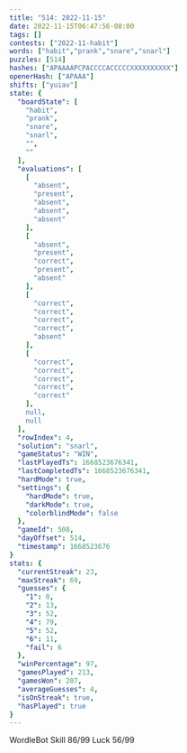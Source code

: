 ```yaml
---
title: "514: 2022-11-15"
date: 2022-11-15T06:47:56-08:00
tags: []
contests: ["2022-11-habit"]
words: ["habit","prank","snare","snarl"]
puzzles: [514]
hashes: ["APAAAAPCPACCCCACCCCCXXXXXXXXXX"]
openerHash: ["APAAA"]
shifts: ["yuiav"]
state: {
  "boardState": [
    "habit",
    "prank",
    "snare",
    "snarl",
    "",
    ""
  ],
  "evaluations": [
    [
      "absent",
      "present",
      "absent",
      "absent",
      "absent"
    ],
    [
      "absent",
      "present",
      "correct",
      "present",
      "absent"
    ],
    [
      "correct",
      "correct",
      "correct",
      "correct",
      "absent"
    ],
    [
      "correct",
      "correct",
      "correct",
      "correct",
      "correct"
    ],
    null,
    null
  ],
  "rowIndex": 4,
  "solution": "snarl",
  "gameStatus": "WIN",
  "lastPlayedTs": 1668523676341,
  "lastCompletedTs": 1668523676341,
  "hardMode": true,
  "settings": {
    "hardMode": true,
    "darkMode": true,
    "colorblindMode": false
  },
  "gameId": 508,
  "dayOffset": 514,
  "timestamp": 1668523676
}
stats: {
  "currentStreak": 23,
  "maxStreak": 69,
  "guesses": {
    "1": 0,
    "2": 13,
    "3": 52,
    "4": 79,
    "5": 52,
    "6": 11,
    "fail": 6
  },
  "winPercentage": 97,
  "gamesPlayed": 213,
  "gamesWon": 207,
  "averageGuesses": 4,
  "isOnStreak": true,
  "hasPlayed": true
}
---
```

<!-- more -->
WordleBot
Skill 86/99
Luck 56/99
